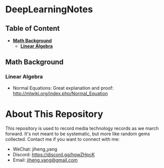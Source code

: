 # DeepLearningNotes

## Table of Content
- **[Math Background](#math-background)**
    - **[Linear Algebra](#linear-algebra)**

## Math Background
### Linear Algebra
   * Normal Equations: Great explanation and proof: http://mlwiki.org/index.php/Normal_Equation

# About This Repository

This repository is used to record media technology records as we march forward. It's not meant to be systematic, but more like random gems collected. Contact me if you want to connect with me:

* WeChat: jiheng_yang
* Discord: https://discord.gg/hgwZHpcK
* Email: jiheng.yang@gmail.com

